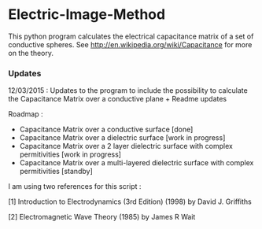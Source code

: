 # Electric-Image-Method

This python program calculates the electrical capacitance matrix of a set of conductive spheres. See http://en.wikipedia.org/wiki/Capacitance for more on the theory.

### Updates

12/03/2015 : Updates to the program to include the possibility to calculate the Capacitance Matrix over a conductive plane + Readme updates

Roadmap : 

* Capacitance Matrix over a conductive surface [done]
* Capacitance Matrix over a dielectric surface [work in progress]
* Capacitance Matrix over a 2 layer dielectric surface with complex permitivities [work in progress]
* Capacitance Matrix over a multi-layered dielectric surface with complex permitivities [standby]

I am using two references for this script :

[1] Introduction to Electrodynamics (3rd Edition) (1998) by David J. Griffiths

[2] Electromagnetic Wave Theory (1985) by James R Wait  


